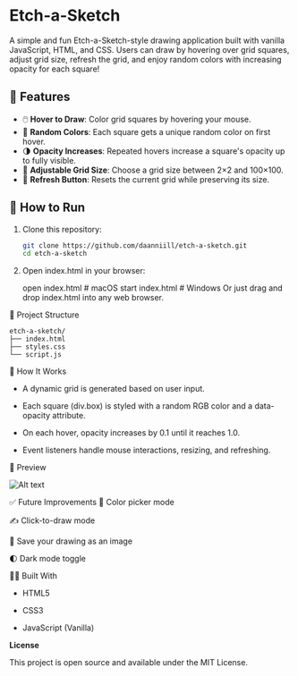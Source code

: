 # Etch-a-Sketch

A simple and fun Etch-a-Sketch-style drawing application built with vanilla JavaScript, HTML, and CSS. Users can draw by hovering over grid squares, adjust grid size, refresh the grid, and enjoy random colors with increasing opacity for each square!

## 🔧 Features

- 🖱️ **Hover to Draw**: Color grid squares by hovering your mouse.
- 🎲 **Random Colors**: Each square gets a unique random color on first hover.
- 🌗 **Opacity Increases**: Repeated hovers increase a square's opacity up to fully visible.
- 🔢 **Adjustable Grid Size**: Choose a grid size between 2×2 and 100×100.
- 🔁 **Refresh Button**: Resets the current grid while preserving its size.

## 🚀 How to Run

1. Clone this repository:
   ```bash
   git clone https://github.com/daanniill/etch-a-sketch.git
   cd etch-a-sketch
2. Open index.html in your browser:

    open index.html      # macOS
    start index.html     # Windows
    Or just drag and drop index.html into any web browser.

📁 Project Structure

    etch-a-sketch/
    ├── index.html
    ├── styles.css
    └── script.js
🧠 How It Works
- A dynamic grid is generated based on user input.

- Each square (div.box) is styled with a random RGB color and a data-opacity attribute.

- On each hover, opacity increases by 0.1 until it reaches 1.0.

- Event listeners handle mouse interactions, resizing, and refreshing.

📸 Preview

![Alt text](preview.jpeg)

✅ Future Improvements
🎨 Color picker mode

✍️ Click-to-draw mode

💾 Save your drawing as an image

🌓 Dark mode toggle

🧑‍💻 Built With
- HTML5

- CSS3

- JavaScript (Vanilla)

**License**

This project is open source and available under the MIT License.